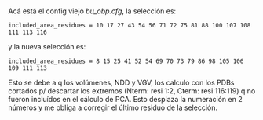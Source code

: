 # 

Acá está el config viejo *bu_obp.cfg*, la selección es:
```
included_area_residues = 10 17 27 43 54 56 71 72 75 81 88 100 107 108 111 113 116
```

y la nueva selección es:
```
included_area_residues = 8 15 25 41 52 54 69 70 73 79 86 98 105 106 109 111 113
```

Esto se debe a q los volúmenes, NDD y VGV, los calculo con los PDBs cortados p/
descartar los extremos (Nterm: resi 1:2, Cterm: resi 116:119) q no fueron
incluídos en el cálculo de PCA. Esto desplaza la numeración en 2 números y me
obliga a corregir el último residuo de la selección.
